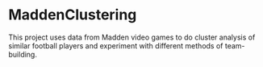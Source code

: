 # MaddenClustering
This project uses data from Madden video games to do cluster analysis of similar football players and experiment with different methods of team-building.
